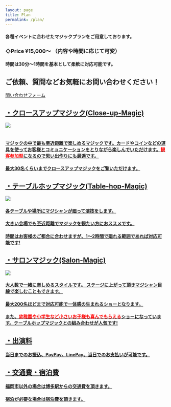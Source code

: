 ```yaml
---
layout: page
title: Plan
permalink: /plan/
---
```


#### 各種イベントに合わせたマジックプランをご用意しております。
### **◇Price ¥15,000〜** （内容や時間に応じて可変）
#### 時間は30分〜1時間を基本として柔軟に対応可能です。
## ご依頼、質問などお気軽にお問い合わせください！
<a href="https://docs.google.com/forms/d/e/1FAIpQLSczOn9ij_jjLe-g-M388obvXedEwFoD92fltsy7Amn8VyjsVA/viewform?usp=sf_link" class="btn-animation-02" target="blank"><span>問い合わせフォーム<span>
<br>

## **・クロースアップマジック(Close-up-Magic)**
<img class="close-up" src="../images/S__58105867_2.jpg"><br>
<br>

#### マジックの中で最も至近距離で楽しめるマジックです。カードやコインなどの道具を使ってお客様とコミュニケーションをとりながら楽しんでいただけます。<span style="color: red; ">観客参加型</span>になるので思い出作りにも最適です。
#### 最大30名くらいまでクロースアップマジックをご覧いただけます。

## **・テーブルホップマジック(Table-hop-Magic)**
<img class="close-up" src="../images/Tablehopimg.png">
<br>

#### 各テーブルや場所にマジシャンが廻って演技をします。
#### 大きい会場でも**至近距離**でマジックを観たい方におススメです。
#### 時間はお客様のご都合に合わせますが、1〜2時間で廻れる範囲であれば対応可能です!

## **・サロンマジック(Salon-Magic)**
<img class="close-up2" src="../images/salon2.jpg"><br>

#### 大人数で一緒に楽しめるスタイルです。 ステージに上がって頂きマジシャン目線で楽しむこともできます。
#### 最大200名ほどまで対応可能で一体感の生まれるショーとなります。
#### また、<span style="color: red; ">幼稚園や小学生など小さいお子様も喜んでもらえる</span>ショーになっています。テーブルホップマジックとの組み合わせが人気です!<br>

## **・出演料**
#### 当日までのお振込、PayPay、LinePay、当日でのお支払いが可能です。

## **・交通費・宿泊費**
#### 福岡市以外の場合は博多駅からの交通費を頂きます。
#### 宿泊が必要な場合は宿泊費を頂きます。

